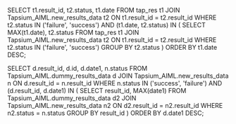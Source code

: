 SELECT t1.result_id, t2.status, t1.date
FROM tap_res t1
JOIN Tapsium_AIML.new_results_data t2 ON t1.result_id = t2.result_id
WHERE t2.status IN ('failure', 'success')
AND (t1.date, t2.status) IN (
    SELECT MAX(t1.date), t2.status
    FROM tap_res t1
    JOIN Tapsium_AIML.new_results_data t2 ON t1.result_id = t2.result_id
    WHERE t2.status IN ('failure', 'success')
    GROUP BY t2.status
)
ORDER BY t1.date DESC;


SELECT d.result_id, d.id, d.date1, n.status
FROM Tapsium_AIML.dummy_results_data d
JOIN Tapsium_AIML.new_results_data n ON d.result_id = n.result_id
WHERE n.status IN ('success', 'failure')
AND (d.result_id, d.date1) IN (
  SELECT result_id, MAX(date1)
  FROM Tapsium_AIML.dummy_results_data d2
  JOIN Tapsium_AIML.new_results_data n2 ON d2.result_id = n2.result_id
  WHERE n2.status = n.status
  GROUP BY result_id
)
ORDER BY d.date1 DESC;

